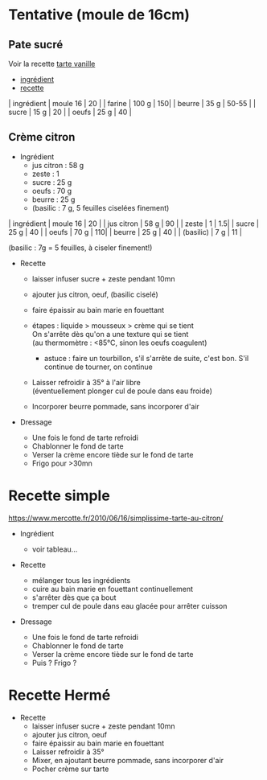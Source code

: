# Tentative (moule de 16cm)

## Pate sucré

Voir la recette [tarte vanille](../tarte-vanille.md)  
- [ingrédient](../tarte-vanille.md?plain=1#L3-L8)
- [recette](../tarte-vanille.md?plain=1#L30-L37)

| ingrédient | moule 16 | 20 |
| farine     | 100 g    | 150|
| beurre     | 35 g     | 50-55 |
| sucre      | 15 g     | 20 |
| oeufs      | 25 g     | 40 |

## Crème citron
- Ingrédient
    - jus citron : 58 g
    - zeste      : 1
    - sucre      : 25 g
    - oeufs      : 70 g
    - beurre     : 25 g
    - (basilic   : 7  g, 5 feuilles ciselées finement)

| ingrédient | moule 16 | 20 |
| jus citron | 58 g     | 90 |
| zeste      | 1        | 1.5|
| sucre      | 25 g     | 40 |
| oeufs      | 70 g     | 110|
| beurre     | 25 g     | 40 |
| (basilic)  | 7  g     | 11 |

(basilic : 7g = 5 feuilles, à ciseler finement!)

- Recette
    * laisser infuser sucre + zeste pendant 10mn
    * ajouter jus citron, oeuf, (basilic ciselé)
    * faire épaissir au bain marie en fouettant
    * étapes : liquide > mousseux > crème qui se tient  
      On s'arrête dès qu'on a une texture qui se tient  
      (au thermomètre : <85°C, sinon les oeufs coagulent)
        + astuce : faire un tourbillon, s'il s'arrête de suite, c'est bon. S'il continue de tourner, on continue

    * Laisser refroidir à 35° à l'air libre  
      (éventuellement plonger cul de poule dans eau froide)
    * Incorporer beurre pommade, sans incorporer d'air

- Dressage
    * Une fois le fond de tarte refroidi
    * Chablonner le fond de tarte
    * Verser la crème encore tiède sur le fond de tarte
    * Frigo pour >30mn

# Recette simple
https://www.mercotte.fr/2010/06/16/simplissime-tarte-au-citron/


- Ingrédient
    - voir tableau...

- Recette
    * mélanger tous les ingrédients
    * cuire au bain marie en fouettant continuellement
    * s'arrêter dès que ça bout
    * tremper cul de poule dans eau glacée pour arrêter cuisson

- Dressage
    * Une fois le fond de tarte refroidi
    * Chablonner le fond de tarte
    * Verser la crème encore tiède sur le fond de tarte
    * Puis ? Frigo ?

# Recette Hermé

- Recette
    * laisser infuser sucre + zeste pendant 10mn
    * ajouter jus citron, oeuf
    * faire épaissir au bain marie en fouettant
    * Laisser refroidir à 35°
    * Mixer, en ajoutant beurre pommade, sans incorporer d'air
    * Pocher crème sur tarte
